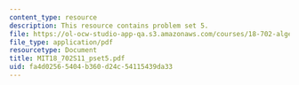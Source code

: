 ```yaml
---
content_type: resource
description: This resource contains problem set 5.
file: https://ol-ocw-studio-app-qa.s3.amazonaws.com/courses/18-702-algebra-ii-spring-2011/fa4d02565404b360d24c54115439da33_MIT18_702S11_pset5.pdf
file_type: application/pdf
resourcetype: Document
title: MIT18_702S11_pset5.pdf
uid: fa4d0256-5404-b360-d24c-54115439da33
---
```

